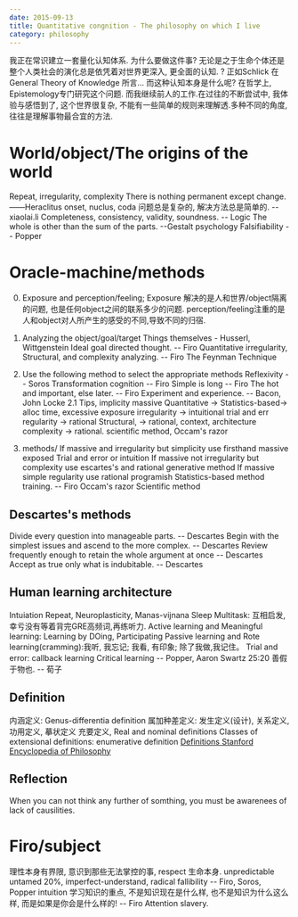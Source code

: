 ```yaml
---
date: 2015-09-13
title: Quantitative congnition - The philosophy on which I live
category: philosophy
---
```

我正在常识建立一套量化认知体系. 为什么要做这件事? 无论是之于生命个体还是整个人类社会的演化总是依凭着对世界更深入, 更全面的认知. ? 正如Schlick 在General Theory of Knowledge 所言... 而这种认知本身是什么呢? 在哲学上, Epistemology专门研究这个问题. 而我继续前人的工作.在过往的不断尝试中, 我体验与感悟到了, 这个世界很复杂, 不能有一些简单的规则来理解透.多种不同的角度, 往往是理解事物最合宜的方法.

# World/object/The origins of the world
Repeat, irregularity, complexity
There is nothing permanent except change. ――Heraclitus
onset, nuclus, coda
问题总是复杂的, 解决方法总是简单的.  --xiaolai.li
Completeness, consistency, validity, soundness. -- Logic
The whole is other than the sum of the parts. --Gestalt psychology
Falsifiability -- Popper

# Oracle-machine/methods
0. Exposure and perception/feeling;
Exposure 解决的是人和世界/object隔离的问题, 也是任何object之间的联系多少的问题.
perception/feeling注重的是人和object对人所产生的感受的不同,导致不同的归宿.
1. Analyzing the object/goal/target
Things themselves - Husserl, Wittgenstein
Ideal goal directed thought. -- Firo
Quantitative irregularity, Structural, and complexity analyzing. -- Firo
The Feynman Technique

2. Use the following method to select the appropriate methods
Reflexivity -- Soros
Transformation cognition -- Firo
Simple is long -- Firo
The hot and important, else later. -- Firo
Experiment and experience. -- Bacon, John Locke
2.1 Tips, implicity massive
Quantitative -> Statistics-based-> alloc time, excessive exposure
irregularity -> intuitional trial and err
regularity -> rational
Structural, -> rational, context, architecture
complexity -> rational. scientific method, Occam's razor

3. methods/
If massive and irregularity but simplicity
	use firsthand massive exposed Trial and error or intuition
If massive not irregularity but complexity 
	use escartes's and rational generative method
If massive simple regularity
	use rational programish 
Statistics-based method training. -- Firo
Occam's razor 
Scientific method
## Descartes's methods
Divide every question into manageable parts. -- Descartes
Begin with the simplest issues and ascend to the more complex. -- Descartes
Review frequently enough to retain the whole argument at once -- Descartes
Accept as true only what is indubitable. -- Descartes


## Human learning architecture
Intuiation
Repeat, Neuroplasticity, Manas-vijnana
Sleep
Multitask: 互相启发, 幸亏没有等着背完GRE高频词,再练听力.
Active learning and Meaningful learning: Learning by DOing, Participating
Passive learning and Rote learning(cramming):我听, 我忘记; 我看, 有印象; 除了我做,我记住。
Trial and error: callback learning
Critical learning  -- Popper, Aaron Swartz 25:20
善假于物也. -- 荀子

## Definition
内涵定义: Genus-differentia definition 属加种差定义: 发生定义(设计), 关系定义, 功用定义, 摹状定义
充要定义, Real and nominal definitions
Classes of extensional definitions: enumerative definition
[Definitions Stanford Encyclopedia of Philosophy](http://plato.stanford.edu/entries/definitions/)
## Reflection
When you can not think any further of somthing, you must be awarenees of lack of causilities.
# Firo/subject
理性本身有界限, 意识到那些无法掌控的事, respect 生命本身.
unpredictable untamed 20%, imperfect-understand, radical fallibility -- Firo, Soros, Popper
intuition
学习知识的重点, 不是知识现在是什么样, 也不是知识为什么这么样, 而是如果是你会是什么样的! -- Firo
Attention slavery.
